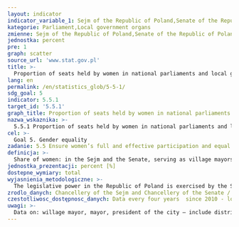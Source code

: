 ```yaml
---
layout: indicator
indicator_variable_1: Sejm of the Republic of Poland,Senate of the Republic of Poland,Village mayor/mayor/president of city,Gmina councils,City councils in cities with powiat status,Powiat councils,Voivodship regional councils
kategorie: Parliament,Local government organs
zmienne: Sejm of the Republic of Poland,Senate of the Republic of Poland;Village mayor mayor president of city,Gmina councils,City councils in cities with powiat status,Powiat councils,Voivodship regional councils
jednostka: percent
pre: 1
graph: scatter
source_url: 'www.stat.gov.pl'
title: >-
  Proportion of seats held by women in national parliaments and local governments
lang: en
permalink: /en/statistics_glob/5-5-1/
sdg_goal: 5
indicator: 5.5.1
target_id: '5.5.1'
graph_title: Proportion of seats held by women in national parliaments and local governments
nazwa_wskaznika: >-
  5.5.1 Proportion of seats held by women in national parliaments and local governments
cel: >-
  Goal 5. Gender equality
zadanie: 5.5 Ensure women’s full and effective participation and equal opportunities for leadership at all levels of decision-making in political, economic and public life
definicja: >-
  Share of women: in the Sejm and the Senate, serving as village mayors, mayors, presidents of cities, in gmina councils, powiat councils and voivodship regional councils.
jednostka_prezentacji: percent [%]
dostepne_wymiary: total
wyjasnienia_metodologiczne: >-
  The legislative power in the Republic of Poland is exercised by the Sejm and the Senate. The Sejm consists of 460 deputies. The Senate consists of 100 senators. The Sejm and the Senate are elected for four-year terms.The share of women / Deputies / Senators in the parliament (as of the beginning of the term) in 2011 refers to the VII term of the Sejm and VIII term of the Senate (since 8 November 2011 to 11 November 2015 r), and in 2015 - the VIII term of the Sejm and IX term of the Senate (from 12 November 2015).Resolution-making bodies (constitutive) of the local government units include the gmina council, the powiat council and the voivodship regional council. Members of these bodies (councilors) are elected for four-year terms. The gmina council is the constitutive and control body in the gmina.Executive authorities in rural gminas are village mayors, in urban and urban-rural gminas - mayors, and presidents in big cities (inhabited by more than 1000 thous. population as well as cities in which according to the date of entry into force of the Law on Local Government, which is 27 May 1990, the executive-managing body was the president of the city – it concerned cities with over 50 thous. population and former voivodship cities).
zrodlo_danych: Chancellery of the Sejm and Chancellery of the Senate / Statistics Poland
czestotliwosc_dostępnosc_danych: Data every four years  since 2010 - local governments  since 2011 - parliament.
uwagi: >-
  Data on: willage mayor, mayor, president of the city – include district mayors of the Capital City of Warsaw  gmina councils – exclude councillors of city councils in cities with powiat status  city councils in cities with powiat status – include councillors of district councils in the Capital City of Warsaw.
---
```

